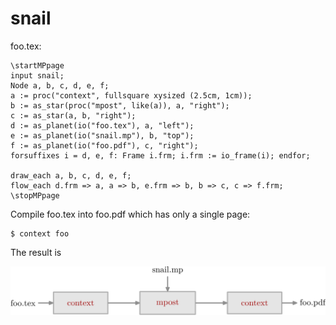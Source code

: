# snail

foo.tex:

```MetaPost
\startMPpage
input snail;
Node a, b, c, d, e, f;
a := proc("context", fullsquare xysized (2.5cm, 1cm));
b := as_star(proc("mpost", like(a)), a, "right");
c := as_star(a, b, "right");
d := as_planet(io("foo.tex"), a, "left");
e := as_planet(io("snail.mp"), b, "top");
f := as_planet(io("foo.pdf"), c, "right");
forsuffixes i = d, e, f: Frame i.frm; i.frm := io_frame(i); endfor;

draw_each a, b, c, d, e, f;
flow_each d.frm => a, a => b, e.frm => b, b => c, c => f.frm;
\stopMPpage
```

Compile foo.tex into foo.pdf which has only a single page:

```console
$ context foo
```

The result is

![](foo.svg)
